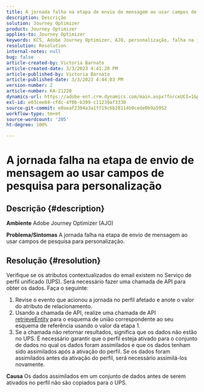 ```yaml
---
title: A jornada falha na etapa de envio de mensagem ao usar campos de pesquisa para personalização
description: Descrição
solution: Journey Optimizer
product: Journey Optimizer
applies-to: Journey Optimizer
keywords: KCS, Adobe Journey Optimizer, AJO, personalização, falha na jornada
resolution: Resolution
internal-notes: null
bug: false
article-created-by: Victoria Barnato
article-created-date: 3/3/2023 4:41:20 PM
article-published-by: Victoria Barnato
article-published-date: 3/3/2023 4:44:03 PM
version-number: 2
article-number: KA-21220
dynamics-url: https://adobe-ent.crm.dynamics.com/main.aspx?forceUCI=1&pagetype=entityrecord&etn=knowledgearticle&id=645a1537-e2b9-ed11-83fe-6045bd006b25
exl-id: e03cee04-cfdc-4f0b-b399-c11239af3330
source-git-commit: e0aeaf2394a3a1ff19c6b28114b9cede0b9a5952
workflow-type: tm+mt
source-wordcount: '205'
ht-degree: 100%

---
```


# A jornada falha na etapa de envio de mensagem ao usar campos de pesquisa para personalização

## Descrição {#description}

<b>Ambiente</b>
Adobe Journey Optimizer (AJO)


<b>Problema/Sintomas</b>
A jornada falha na etapa de envio de mensagem ao usar campos de pesquisa para personalização.


## Resolução {#resolution}


Verifique se os atributos contextualizados do email existem no Serviço de perfil unificado (UPS). Será necessário fazer uma chamada de API para obter os dados. Faça o seguinte:

1. Revise o evento que acionou a jornada no perfil afetado e anote o valor do atributo de relacionamento.
2. Usando a chamada de API, realize uma chamada de API [retrieveEntity](https://developer.adobe.com/experience-platform-apis/references/profile/#tag/Entities/operation/retrieveEntity) para o esquema de união correspondente ao seu esquema de referência usando o valor da etapa 1.
3. Se a chamada não retornar resultados, significa que os dados não estão no UPS. É necessário garantir que o perfil esteja ativado para o conjunto de dados no qual os dados foram assimilados e que os dados tenham sido assimilados após a ativação do perfil. Se os dados foram assimilados antes da ativação do perfil, será necessário assimilá-los novamente.



<b>Causa</b>
Os dados assimilados em um conjunto de dados antes de serem ativados no perfil não são copiados para o UPS.

